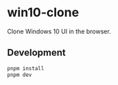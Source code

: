 # win10-clone

Clone Windows 10 UI in the browser.

## Development

```bash
pnpm install
pnpm dev
```
